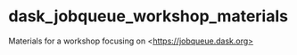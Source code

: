 # dask_jobqueue_workshop_materials
Materials for a workshop focusing on &lt;https://jobqueue.dask.org>
